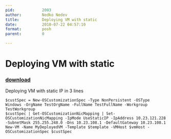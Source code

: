 ```yaml
---
pid:            2003
author:         Nedko Nedev
title:          Deploying VM with static
date:           2010-07-22 04:57:10
format:         posh
parent:         0

---
```


# Deploying VM with static

### [download](//scripts/2003.ps1)

Deploying VM with static IP in 3 lines

```posh
$custSpec = New-OSCustomizationSpec -Type NonPersistent -OSType Windows -OrgName TestOrgName -FullName TestFullName -Workgroup TestWorkgroup
$custSpec | Get-OSCustomizationNicMapping | Set-OSCustomizationNicMapping -IpMode UseStaticIP -IpAddress 10.23.121.228 -SubnetMask 255.255.248.0 -Dns 10.23.108.1 -DefaultGateway 10.23.108.1
New-VM -Name MyDeployedVM -Template $template -VMHost $vmHost -OSCustomizationSpec $custSpec 

```
